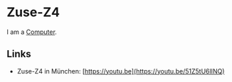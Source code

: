 # Zuse-Z4

I am a [Computer](20000003.md).

## Links

- Zuse-Z4 in München: [https://youtu.be](https://youtu.be/51Z5tU6lINQ)
